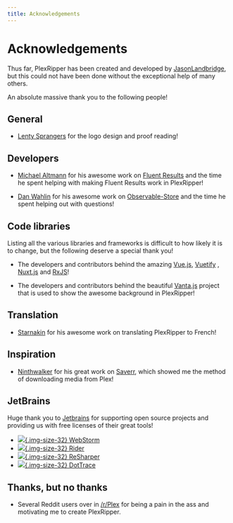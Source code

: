 ```yaml
---
title: Acknowledgements
---
```


# Acknowledgements

Thus far, PlexRipper has been created and developed by [JasonLandbridge](https://github.com/JasonLandbridge), but this
could not have been done without the exceptional help of many others.

An absolute massive thank you to the following people!

## General

- [Lenty Sprangers](https://github.com/LentySprangers) for the logo design and proof reading! 

## Developers

- [Michael Altmann](https://github.com/altmann) for his awesome work
  on [Fluent Results](https://github.com/altmann/FluentResults) and the time he spent helping with making Fluent Results
  work in PlexRipper!

- [Dan Wahlin](https://github.com/DanWahlin) for his awesome work
  on [Observable-Store](https://github.com/DanWahlin/Observable-Store) and the time he spent helping out with questions!

## Code libraries

Listing all the various libraries and frameworks is difficult to how likely it is to change, but the following deserve a
special thank you!

- The developers and contributors behind the amazing [Vue.js](https://vuejs.org/), [Vuetify](https://vuetifyjs.com/en/)
  , [Nuxt.js](https://nuxtjs.org/) and [RxJS](https://www.learnrxjs.io/)!

- The developers and contributors behind the beautiful [Vanta.js](https://www.vantajs.com/) project that is used to show
  the awesome background in PlexRipper!

## Translation

- [Starnakin](https://github.com/starnakin) for his awesome work on translating PlexRipper to French!

## Inspiration

- [Ninthwalker](https://github.com/ninthwalker) for his great work on [Saverr](https://github.com/ninthwalker/saverr),
  which showed me the method of downloading media from Plex!

## JetBrains

Huge thank you to [Jetbrains](http://www.jetbrains.com/) for supporting open source projects and
providing us with free licenses of their great tools!

- [![](/img/jetbrains/webstorm.svg){.img-size-32} WebStorm](http://www.jetbrains.com/webstorm/)
- [![](/img/jetbrains/rider.svg){.img-size-32} Rider](http://www.jetbrains.com/rider/)
- [![](/img/jetbrains/resharper.svg){.img-size-32} ReSharper](http://www.jetbrains.com/resharper/)
- [![](/img/jetbrains/dottrace.svg){.img-size-32} DotTrace](http://www.jetbrains.com/dottrace/)

## Thanks, but no thanks

- Several Reddit users over in [/r/Plex](https://www.reddit.com/r/PleX/) for being a pain in the ass and motivating me
  to create PlexRipper.